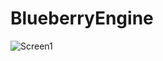 # BlueberryEngine
![Screen1](https://github.com/user-attachments/assets/2fe5b08e-3564-43f0-872a-35416377f888)
